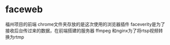 # faceweb
福州项目的前端
chrome文件夹存放的是这次使用的浏览器插件
faceverity是为了接收后台传过来的数据，在前端搭建的服务器
ffmpeg 和nginx为了将rtsp视频转换为rtmp
